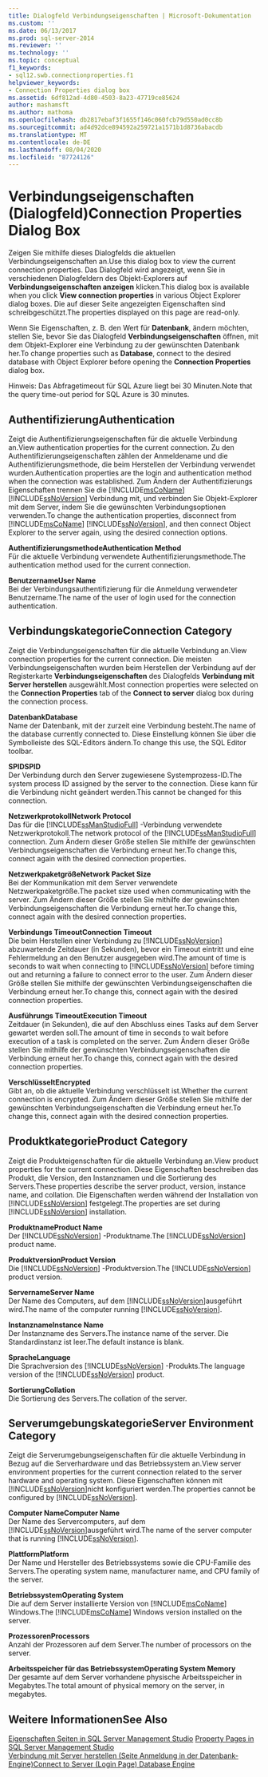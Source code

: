 ```yaml
---
title: Dialogfeld Verbindungseigenschaften | Microsoft-Dokumentation
ms.custom: ''
ms.date: 06/13/2017
ms.prod: sql-server-2014
ms.reviewer: ''
ms.technology: ''
ms.topic: conceptual
f1_keywords:
- sql12.swb.connectionproperties.f1
helpviewer_keywords:
- Connection Properties dialog box
ms.assetid: 6df812ad-4d80-4503-8a23-47719ce85624
author: mashamsft
ms.author: mathoma
ms.openlocfilehash: db2817ebaf3f1655f146c060fcb79d550ad0cc8b
ms.sourcegitcommit: ad4d92dce894592a259721a1571b1d8736abacdb
ms.translationtype: MT
ms.contentlocale: de-DE
ms.lasthandoff: 08/04/2020
ms.locfileid: "87724126"
---
```

# <a name="connection-properties-dialog-box"></a><span data-ttu-id="c8af4-102">Verbindungseigenschaften (Dialogfeld)</span><span class="sxs-lookup"><span data-stu-id="c8af4-102">Connection Properties Dialog Box</span></span>
  <span data-ttu-id="c8af4-103">Zeigen Sie mithilfe dieses Dialogfelds die aktuellen Verbindungseigenschaften an.</span><span class="sxs-lookup"><span data-stu-id="c8af4-103">Use this dialog box to view the current connection properties.</span></span> <span data-ttu-id="c8af4-104">Das Dialogfeld wird angezeigt, wenn Sie in verschiedenen Dialogfeldern des Objekt-Explorers auf **Verbindungseigenschaften anzeigen** klicken.</span><span class="sxs-lookup"><span data-stu-id="c8af4-104">This dialog box is available when you click **View connection properties** in various Object Explorer dialog boxes.</span></span> <span data-ttu-id="c8af4-105">Die auf dieser Seite angezeigten Eigenschaften sind schreibgeschützt.</span><span class="sxs-lookup"><span data-stu-id="c8af4-105">The properties displayed on this page are read-only.</span></span>  
  
 <span data-ttu-id="c8af4-106">Wenn Sie Eigenschaften, z. B. den Wert für **Datenbank**, ändern möchten, stellen Sie, bevor Sie das Dialogfeld **Verbindungseigenschaften** öffnen, mit dem Objekt-Explorer eine Verbindung zu der gewünschten Datenbank her.</span><span class="sxs-lookup"><span data-stu-id="c8af4-106">To change properties such as **Database**, connect to the desired database with Object Explorer before opening the **Connection Properties** dialog box.</span></span>  
  
 <span data-ttu-id="c8af4-107">Hinweis: Das Abfragetimeout für SQL Azure liegt bei 30 Minuten.</span><span class="sxs-lookup"><span data-stu-id="c8af4-107">Note that the query time-out period for SQL Azure is 30 minutes.</span></span>  
  
## <a name="authentication"></a><span data-ttu-id="c8af4-108">Authentifizierung</span><span class="sxs-lookup"><span data-stu-id="c8af4-108">Authentication</span></span>  
 <span data-ttu-id="c8af4-109">Zeigt die Authentifizierungseigenschaften für die aktuelle Verbindung an.</span><span class="sxs-lookup"><span data-stu-id="c8af4-109">View authentication properties for the current connection.</span></span> <span data-ttu-id="c8af4-110">Zu den Authentifizierungseigenschaften zählen der Anmeldename und die Authentifizierungsmethode, die beim Herstellen der Verbindung verwendet wurden.</span><span class="sxs-lookup"><span data-stu-id="c8af4-110">Authentication properties are the login and authentication method when the connection was established.</span></span> <span data-ttu-id="c8af4-111">Zum Ändern der Authentifizierungs Eigenschaften trennen Sie die [!INCLUDE[msCoName](../includes/msconame-md.md)] [!INCLUDE[ssNoVersion](../includes/ssnoversion-md.md)] Verbindung mit, und verbinden Sie Objekt-Explorer mit dem Server, indem Sie die gewünschten Verbindungsoptionen verwenden.</span><span class="sxs-lookup"><span data-stu-id="c8af4-111">To change the authentication properties, disconnect from [!INCLUDE[msCoName](../includes/msconame-md.md)] [!INCLUDE[ssNoVersion](../includes/ssnoversion-md.md)], and then connect Object Explorer to the server again, using the desired connection options.</span></span>  
  
 <span data-ttu-id="c8af4-112">**Authentifizierungsmethode**</span><span class="sxs-lookup"><span data-stu-id="c8af4-112">**Authentication Method**</span></span>  
 <span data-ttu-id="c8af4-113">Für die aktuelle Verbindung verwendete Authentifizierungsmethode.</span><span class="sxs-lookup"><span data-stu-id="c8af4-113">The authentication method used for the current connection.</span></span>  
  
 <span data-ttu-id="c8af4-114">**Benutzername**</span><span class="sxs-lookup"><span data-stu-id="c8af4-114">**User Name**</span></span>  
 <span data-ttu-id="c8af4-115">Bei der Verbindungsauthentifizierung für die Anmeldung verwendeter Benutzername.</span><span class="sxs-lookup"><span data-stu-id="c8af4-115">The name of the user of login used for the connection authentication.</span></span>  
  
## <a name="connection-category"></a><span data-ttu-id="c8af4-116">Verbindungskategorie</span><span class="sxs-lookup"><span data-stu-id="c8af4-116">Connection Category</span></span>  
 <span data-ttu-id="c8af4-117">Zeigt die Verbindungseigenschaften für die aktuelle Verbindung an.</span><span class="sxs-lookup"><span data-stu-id="c8af4-117">View connection properties for the current connection.</span></span> <span data-ttu-id="c8af4-118">Die meisten Verbindungseigenschaften wurden beim Herstellen der Verbindung auf der Registerkarte **Verbindungseigenschaften** des Dialogfelds **Verbindung mit Server herstellen** ausgewählt.</span><span class="sxs-lookup"><span data-stu-id="c8af4-118">Most connection properties were selected on the **Connection Properties** tab of the **Connect to server** dialog box during the connection process.</span></span>  
  
 <span data-ttu-id="c8af4-119">**Datenbank**</span><span class="sxs-lookup"><span data-stu-id="c8af4-119">**Database**</span></span>  
 <span data-ttu-id="c8af4-120">Name der Datenbank, mit der zurzeit eine Verbindung besteht.</span><span class="sxs-lookup"><span data-stu-id="c8af4-120">The name of the database currently connected to.</span></span> <span data-ttu-id="c8af4-121">Diese Einstellung können Sie über die Symbolleiste des SQL-Editors ändern.</span><span class="sxs-lookup"><span data-stu-id="c8af4-121">To change this use, the SQL Editor toolbar.</span></span>  
  
 <span data-ttu-id="c8af4-122">**SPID**</span><span class="sxs-lookup"><span data-stu-id="c8af4-122">**SPID**</span></span>  
 <span data-ttu-id="c8af4-123">Der Verbindung durch den Server zugewiesene Systemprozess-ID.</span><span class="sxs-lookup"><span data-stu-id="c8af4-123">The system process ID assigned by the server to the connection.</span></span> <span data-ttu-id="c8af4-124">Diese kann für die Verbindung nicht geändert werden.</span><span class="sxs-lookup"><span data-stu-id="c8af4-124">This cannot be changed for this connection.</span></span>  
  
 <span data-ttu-id="c8af4-125">**Netzwerkprotokoll**</span><span class="sxs-lookup"><span data-stu-id="c8af4-125">**Network Protocol**</span></span>  
 <span data-ttu-id="c8af4-126">Das für die [!INCLUDE[ssManStudioFull](../includes/ssmanstudiofull-md.md)] -Verbindung verwendete Netzwerkprotokoll.</span><span class="sxs-lookup"><span data-stu-id="c8af4-126">The network protocol of the [!INCLUDE[ssManStudioFull](../includes/ssmanstudiofull-md.md)] connection.</span></span> <span data-ttu-id="c8af4-127">Zum Ändern dieser Größe stellen Sie mithilfe der gewünschten Verbindungseigenschaften die Verbindung erneut her.</span><span class="sxs-lookup"><span data-stu-id="c8af4-127">To change this, connect again with the desired connection properties.</span></span>  
  
 <span data-ttu-id="c8af4-128">**Netzwerkpaketgröße**</span><span class="sxs-lookup"><span data-stu-id="c8af4-128">**Network Packet Size**</span></span>  
 <span data-ttu-id="c8af4-129">Bei der Kommunikation mit dem Server verwendete Netzwerkpaketgröße.</span><span class="sxs-lookup"><span data-stu-id="c8af4-129">The packet size used when communicating with the server.</span></span> <span data-ttu-id="c8af4-130">Zum Ändern dieser Größe stellen Sie mithilfe der gewünschten Verbindungseigenschaften die Verbindung erneut her.</span><span class="sxs-lookup"><span data-stu-id="c8af4-130">To change this, connect again with the desired connection properties.</span></span>  
  
 <span data-ttu-id="c8af4-131">**Verbindungs Timeout**</span><span class="sxs-lookup"><span data-stu-id="c8af4-131">**Connection Timeout**</span></span>  
 <span data-ttu-id="c8af4-132">Die beim Herstellen einer Verbindung zu [!INCLUDE[ssNoVersion](../includes/ssnoversion-md.md)] abzuwartende Zeitdauer (in Sekunden), bevor ein Timeout eintritt und eine Fehlermeldung an den Benutzer ausgegeben wird.</span><span class="sxs-lookup"><span data-stu-id="c8af4-132">The amount of time is seconds to wait when connecting to [!INCLUDE[ssNoVersion](../includes/ssnoversion-md.md)] before timing out and returning a failure to connect error to the user.</span></span> <span data-ttu-id="c8af4-133">Zum Ändern dieser Größe stellen Sie mithilfe der gewünschten Verbindungseigenschaften die Verbindung erneut her.</span><span class="sxs-lookup"><span data-stu-id="c8af4-133">To change this, connect again with the desired connection properties.</span></span>  
  
 <span data-ttu-id="c8af4-134">**Ausführungs Timeout**</span><span class="sxs-lookup"><span data-stu-id="c8af4-134">**Execution Timeout**</span></span>  
 <span data-ttu-id="c8af4-135">Zeitdauer (in Sekunden), die auf den Abschluss eines Tasks auf dem Server gewartet werden soll.</span><span class="sxs-lookup"><span data-stu-id="c8af4-135">The amount of time in seconds to wait before execution of a task is completed on the server.</span></span> <span data-ttu-id="c8af4-136">Zum Ändern dieser Größe stellen Sie mithilfe der gewünschten Verbindungseigenschaften die Verbindung erneut her.</span><span class="sxs-lookup"><span data-stu-id="c8af4-136">To change this, connect again with the desired connection properties.</span></span>  
  
 <span data-ttu-id="c8af4-137">**Verschlüsselt**</span><span class="sxs-lookup"><span data-stu-id="c8af4-137">**Encrypted**</span></span>  
 <span data-ttu-id="c8af4-138">Gibt an, ob die aktuelle Verbindung verschlüsselt ist.</span><span class="sxs-lookup"><span data-stu-id="c8af4-138">Whether the current connection is encrypted.</span></span> <span data-ttu-id="c8af4-139">Zum Ändern dieser Größe stellen Sie mithilfe der gewünschten Verbindungseigenschaften die Verbindung erneut her.</span><span class="sxs-lookup"><span data-stu-id="c8af4-139">To change this, connect again with the desired connection properties.</span></span>  
  
## <a name="product-category"></a><span data-ttu-id="c8af4-140">Produktkategorie</span><span class="sxs-lookup"><span data-stu-id="c8af4-140">Product Category</span></span>  
 <span data-ttu-id="c8af4-141">Zeigt die Produkteigenschaften für die aktuelle Verbindung an.</span><span class="sxs-lookup"><span data-stu-id="c8af4-141">View product properties for the current connection.</span></span> <span data-ttu-id="c8af4-142">Diese Eigenschaften beschreiben das Produkt, die Version, den Instanznamen und die Sortierung des Servers.</span><span class="sxs-lookup"><span data-stu-id="c8af4-142">These properties describe the server product, version, instance name, and collation.</span></span> <span data-ttu-id="c8af4-143">Die Eigenschaften werden während der Installation von [!INCLUDE[ssNoVersion](../includes/ssnoversion-md.md)] festgelegt.</span><span class="sxs-lookup"><span data-stu-id="c8af4-143">The properties are set during [!INCLUDE[ssNoVersion](../includes/ssnoversion-md.md)] installation.</span></span>  
  
 <span data-ttu-id="c8af4-144">**Produktname**</span><span class="sxs-lookup"><span data-stu-id="c8af4-144">**Product Name**</span></span>  
 <span data-ttu-id="c8af4-145">Der [!INCLUDE[ssNoVersion](../includes/ssnoversion-md.md)] -Produktname.</span><span class="sxs-lookup"><span data-stu-id="c8af4-145">The [!INCLUDE[ssNoVersion](../includes/ssnoversion-md.md)] product name.</span></span>  
  
 <span data-ttu-id="c8af4-146">**Produktversion**</span><span class="sxs-lookup"><span data-stu-id="c8af4-146">**Product Version**</span></span>  
 <span data-ttu-id="c8af4-147">Die [!INCLUDE[ssNoVersion](../includes/ssnoversion-md.md)] -Produktversion.</span><span class="sxs-lookup"><span data-stu-id="c8af4-147">The [!INCLUDE[ssNoVersion](../includes/ssnoversion-md.md)] product version.</span></span>  
  
 <span data-ttu-id="c8af4-148">**Servername**</span><span class="sxs-lookup"><span data-stu-id="c8af4-148">**Server Name**</span></span>  
 <span data-ttu-id="c8af4-149">Der Name des Computers, auf dem [!INCLUDE[ssNoVersion](../includes/ssnoversion-md.md)]ausgeführt wird.</span><span class="sxs-lookup"><span data-stu-id="c8af4-149">The name of the computer running [!INCLUDE[ssNoVersion](../includes/ssnoversion-md.md)].</span></span>  
  
 <span data-ttu-id="c8af4-150">**Instanzname**</span><span class="sxs-lookup"><span data-stu-id="c8af4-150">**Instance Name**</span></span>  
 <span data-ttu-id="c8af4-151">Der Instanzname des Servers.</span><span class="sxs-lookup"><span data-stu-id="c8af4-151">The instance name of the server.</span></span> <span data-ttu-id="c8af4-152">Die Standardinstanz ist leer.</span><span class="sxs-lookup"><span data-stu-id="c8af4-152">The default instance is blank.</span></span>  
  
 <span data-ttu-id="c8af4-153">**Sprache**</span><span class="sxs-lookup"><span data-stu-id="c8af4-153">**Language**</span></span>  
 <span data-ttu-id="c8af4-154">Die Sprachversion des [!INCLUDE[ssNoVersion](../includes/ssnoversion-md.md)] -Produkts.</span><span class="sxs-lookup"><span data-stu-id="c8af4-154">The language version of the [!INCLUDE[ssNoVersion](../includes/ssnoversion-md.md)] product.</span></span>  
  
 <span data-ttu-id="c8af4-155">**Sortierung**</span><span class="sxs-lookup"><span data-stu-id="c8af4-155">**Collation**</span></span>  
 <span data-ttu-id="c8af4-156">Die Sortierung des Servers.</span><span class="sxs-lookup"><span data-stu-id="c8af4-156">The collation of the server.</span></span>  
  
## <a name="server-environment-category"></a><span data-ttu-id="c8af4-157">Serverumgebungskategorie</span><span class="sxs-lookup"><span data-stu-id="c8af4-157">Server Environment Category</span></span>  
 <span data-ttu-id="c8af4-158">Zeigt die Serverumgebungseigenschaften für die aktuelle Verbindung in Bezug auf die Serverhardware und das Betriebssystem an.</span><span class="sxs-lookup"><span data-stu-id="c8af4-158">View server environment properties for the current connection related to the server hardware and operating system.</span></span> <span data-ttu-id="c8af4-159">Diese Eigenschaften können mit [!INCLUDE[ssNoVersion](../includes/ssnoversion-md.md)]nicht konfiguriert werden.</span><span class="sxs-lookup"><span data-stu-id="c8af4-159">The properties cannot be configured by [!INCLUDE[ssNoVersion](../includes/ssnoversion-md.md)].</span></span>  
  
 <span data-ttu-id="c8af4-160">**Computer Name**</span><span class="sxs-lookup"><span data-stu-id="c8af4-160">**Computer Name**</span></span>  
 <span data-ttu-id="c8af4-161">Der Name des Servercomputers, auf dem [!INCLUDE[ssNoVersion](../includes/ssnoversion-md.md)]ausgeführt wird.</span><span class="sxs-lookup"><span data-stu-id="c8af4-161">The name of the server computer that is running [!INCLUDE[ssNoVersion](../includes/ssnoversion-md.md)].</span></span>  
  
 <span data-ttu-id="c8af4-162">**Plattform**</span><span class="sxs-lookup"><span data-stu-id="c8af4-162">**Platform**</span></span>  
 <span data-ttu-id="c8af4-163">Der Name und Hersteller des Betriebssystems sowie die CPU-Familie des Servers.</span><span class="sxs-lookup"><span data-stu-id="c8af4-163">The operating system name, manufacturer name, and CPU family of the server.</span></span>  
  
 <span data-ttu-id="c8af4-164">**Betriebssystem**</span><span class="sxs-lookup"><span data-stu-id="c8af4-164">**Operating System**</span></span>  
 <span data-ttu-id="c8af4-165">Die auf dem Server installierte Version von [!INCLUDE[msCoName](../includes/msconame-md.md)] Windows.</span><span class="sxs-lookup"><span data-stu-id="c8af4-165">The [!INCLUDE[msCoName](../includes/msconame-md.md)] Windows version installed on the server.</span></span>  
  
 <span data-ttu-id="c8af4-166">**Prozessoren**</span><span class="sxs-lookup"><span data-stu-id="c8af4-166">**Processors**</span></span>  
 <span data-ttu-id="c8af4-167">Anzahl der Prozessoren auf dem Server.</span><span class="sxs-lookup"><span data-stu-id="c8af4-167">The number of processors on the server.</span></span>  
  
 <span data-ttu-id="c8af4-168">**Arbeitsspeicher für das Betriebssystem**</span><span class="sxs-lookup"><span data-stu-id="c8af4-168">**Operating System Memory**</span></span>  
 <span data-ttu-id="c8af4-169">Der gesamte auf dem Server vorhandene physische Arbeitsspeicher in Megabytes.</span><span class="sxs-lookup"><span data-stu-id="c8af4-169">The total amount of physical memory on the server, in megabytes.</span></span>  
  
## <a name="see-also"></a><span data-ttu-id="c8af4-170">Weitere Informationen</span><span class="sxs-lookup"><span data-stu-id="c8af4-170">See Also</span></span>  
 <span data-ttu-id="c8af4-171">[Eigenschaften Seiten in SQL Server Management Studio](../ssms/property-pages-in-sql-server-management-studio.md) </span><span class="sxs-lookup"><span data-stu-id="c8af4-171">[Property Pages in SQL Server Management Studio](../ssms/property-pages-in-sql-server-management-studio.md) </span></span>  
 [<span data-ttu-id="c8af4-172">Verbindung mit Server herstellen &#40;Seite Anmeldung in der Datenbank-Engine&#41;</span><span class="sxs-lookup"><span data-stu-id="c8af4-172">Connect to Server &#40;Login Page&#41; Database Engine</span></span>](../ssms/f1-help/connect-to-server-login-page-database-engine.md)  
  
  
